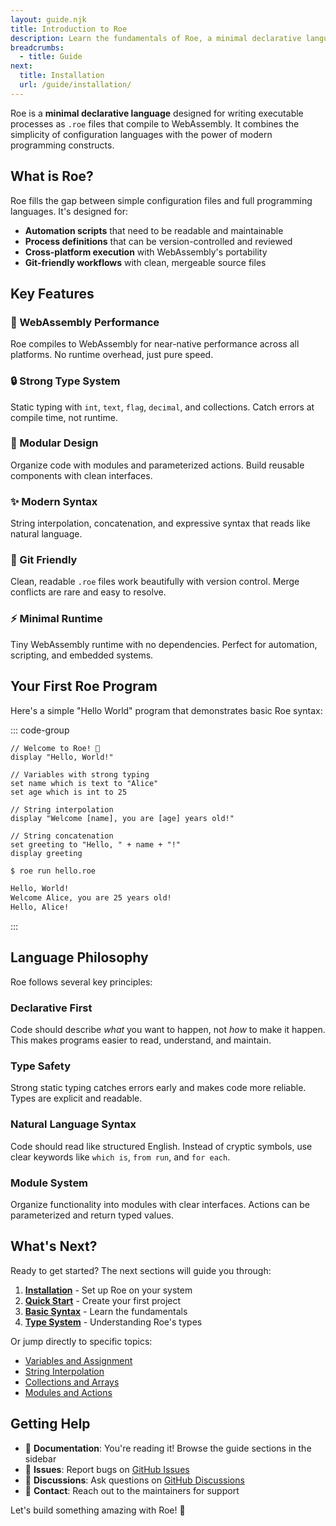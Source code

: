 ```yaml
---
layout: guide.njk
title: Introduction to Roe
description: Learn the fundamentals of Roe, a minimal declarative language that compiles to WebAssembly.
breadcrumbs:
  - title: Guide
next:
  title: Installation
  url: /guide/installation/
---
```


Roe is a **minimal declarative language** designed for writing executable processes as `.roe` files that compile to WebAssembly. It combines the simplicity of configuration languages with the power of modern programming constructs.

## What is Roe?

Roe fills the gap between simple configuration files and full programming languages. It's designed for:

- **Automation scripts** that need to be readable and maintainable
- **Process definitions** that can be version-controlled and reviewed
- **Cross-platform execution** with WebAssembly's portability
- **Git-friendly workflows** with clean, mergeable source files

## Key Features

### 🚀 WebAssembly Performance
Roe compiles to WebAssembly for near-native performance across all platforms. No runtime overhead, just pure speed.

### 🔒 Strong Type System
Static typing with `int`, `text`, `flag`, `decimal`, and collections. Catch errors at compile time, not runtime.

### 🧩 Modular Design
Organize code with modules and parameterized actions. Build reusable components with clean interfaces.

### ✨ Modern Syntax
String interpolation, concatenation, and expressive syntax that reads like natural language.

### 📝 Git Friendly
Clean, readable `.roe` files work beautifully with version control. Merge conflicts are rare and easy to resolve.

### ⚡ Minimal Runtime
Tiny WebAssembly runtime with no dependencies. Perfect for automation, scripting, and embedded systems.

## Your First Roe Program

Here's a simple "Hello World" program that demonstrates basic Roe syntax:

::: code-group
```roe [hello.roe]
// Welcome to Roe! 🦌
display "Hello, World!"

// Variables with strong typing
set name which is text to "Alice"
set age which is int to 25

// String interpolation
display "Welcome [name], you are [age] years old!"

// String concatenation
set greeting to "Hello, " + name + "!"
display greeting
```

```bash [Output]
$ roe run hello.roe

Hello, World!
Welcome Alice, you are 25 years old!
Hello, Alice!
```
:::

## Language Philosophy

Roe follows several key principles:

### Declarative First
Code should describe *what* you want to happen, not *how* to make it happen. This makes programs easier to read, understand, and maintain.

### Type Safety
Strong static typing catches errors early and makes code more reliable. Types are explicit and readable.

### Natural Language Syntax
Code should read like structured English. Instead of cryptic symbols, use clear keywords like `which is`, `from run`, and `for each`.

### Module System
Organize functionality into modules with clear interfaces. Actions can be parameterized and return typed values.

## What's Next?

Ready to get started? The next sections will guide you through:

1. **[Installation](/guide/installation/)** - Set up Roe on your system
2. **[Quick Start](/guide/quick-start/)** - Create your first project
3. **[Basic Syntax](/guide/basics/)** - Learn the fundamentals
4. **[Type System](/guide/types/)** - Understanding Roe's types

Or jump directly to specific topics:
- [Variables and Assignment](/guide/variables/)
- [String Interpolation](/guide/strings/)
- [Collections and Arrays](/guide/collections/)
- [Modules and Actions](/guide/modules/)

## Getting Help

- 📖 **Documentation**: You're reading it! Browse the guide sections in the sidebar
- 🐛 **Issues**: Report bugs on [GitHub Issues](https://github.com/roe-lang/roe/issues)
- 💬 **Discussions**: Ask questions on [GitHub Discussions](https://github.com/roe-lang/roe/discussions)
- 📧 **Contact**: Reach out to the maintainers for support

Let's build something amazing with Roe! 🦌